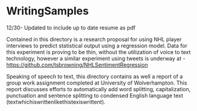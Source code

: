 # WritingSamples

12/30- Updated to include up to date resume as pdf

Contained in this directory is a research proposal for using NHL player interviews to predict statistical output using a regression model. Data for this experiment is proving to be thin, without the utilization of voice to text technology, however a similar experiment using tweets is underway at - https://github.com/tsbrowning/NHLSentimentRegression

Speaking of speech to text, this directory contains as well a report of a group work assignment completed at University of Wolverhampton. This report discusses efforts to automatically add word splitting, capitalization, punctuation and sentence splitting to condensed English language text (textwhichiswrittenlikethistexiswrittent). 
